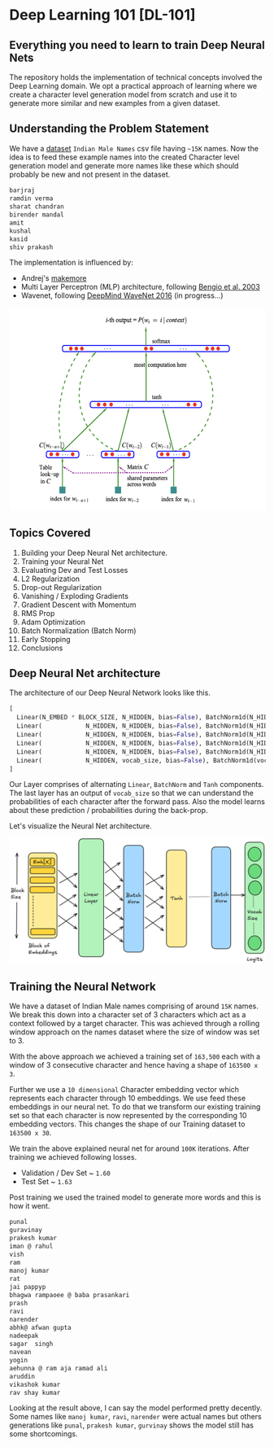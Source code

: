 # Deep Learning 101 [DL-101]
## Everything you need to learn to train Deep Neural Nets 

The repository holds the implementation of technical concepts involved the Deep Learning domain. We opt a practical approach of learning where we create a character level generation model from scratch and use it to generate more similar and new examples from a given dataset.

## Understanding the Problem Statement

We have a [dataset](https://gist.github.com/mbejda/7f86ca901fe41bc14a63) `Indian Male Names` csv file having `~15K` names. Now the idea is to feed these example names into the created Character level generation model and generate more names like these which should probably be new and not present in the dataset.

```
barjraj
ramdin verma
sharat chandran
birender mandal
amit
kushal
kasid
shiv prakash
```

The implementation is influenced by:

  - Andrej's [makemore](https://github.com/karpathy/makemore/)
  - Multi Layer Perceptron (MLP) architecture, following [Bengio et al. 2003](https://www.jmlr.org/papers/volume3/bengio03a/bengio03a.pdf)
  - Wavenet, following [DeepMind WaveNet 2016](https://arxiv.org/abs/1609.03499) (in progress...)


<img src="/media/mlp.png" width=600 height=400>


## Topics Covered

1. Building your Deep Neural Net architecture.
2. Training your Neural Net
3. Evaluating Dev and Test Losses
4. L2 Regularization
5. Drop-out Regularization
6. Vanishing / Exploding Gradients
7. Gradient Descent with Momentum
8. RMS Prop
9. Adam Optimization 
10. Batch Normalization (Batch Norm)
11. Early Stopping
12. Conclusions

## Deep Neural Net architecture

The architecture of our Deep Neural Network looks like this.

```python
[
  Linear(N_EMBED * BLOCK_SIZE, N_HIDDEN, bias=False), BatchNorm1d(N_HIDDEN), Tanh(),
  Linear(            N_HIDDEN, N_HIDDEN, bias=False), BatchNorm1d(N_HIDDEN), Tanh(),
  Linear(            N_HIDDEN, N_HIDDEN, bias=False), BatchNorm1d(N_HIDDEN), Tanh(),
  Linear(            N_HIDDEN, N_HIDDEN, bias=False), BatchNorm1d(N_HIDDEN), Tanh(),
  Linear(            N_HIDDEN, N_HIDDEN, bias=False), BatchNorm1d(N_HIDDEN), Tanh(),
  Linear(            N_HIDDEN, vocab_size, bias=False), BatchNorm1d(vocab_size),
]
```

Our Layer comprises of alternating `Linear`, `BatchNorm` and `Tanh` components. The last layer has an output of `vocab_size` so that we can understand the probabilities of each character after the forward pass. Also the model learns about these prediction / probabilities during the back-prop.

Let's visualize the Neural Net architecture.

![neural-net-arch](./media/neural-net.png)


## Training the Neural Network

We have a dataset of Indian Male names comprising of around `15K` names. We break this down into a character set of 3 characters which act as a context followed by a target character. This was achieved through a rolling window approach on the names dataset where the size of window was set to 3.

With the above approach we achieved a training set of `163,500` each with a window of 3 consecutive character and hence having a shape of `163500 x 3`.

Further we use a `10 dimensional` Character embedding vector which represents each character through 10 embeddings. We use feed these embeddings in our neural net. To do that we transform  our existing training set so that each character is now represented by the corresponding 10 embedding vectors. This changes the shape of our Training dataset to `163500 x 30`.

We train the above explained neural net for around `100K` iterations. After training we achieved following losses.

  - Validation / Dev Set ~ `1.60`
  - Test Set ~ `1.63`

Post training we used the trained model to generate more words and this is how it went.

```
punal
guravinay
prakesh kumar
iman @ rahul
vish
ram
manoj kumar
rat
jai pappyp
bhagwa rampaoee @ baba prasankari
prash
ravi
narender
abhk@ afwan gupta
nadeepak
sagar  singh
navean
yogin
aehunna @ ram aja ramad ali
aruddin
vikashok kumar
rav shay kumar
```

Looking at the result above, I can say the model performed pretty decently. Some names like `manoj kumar`, `ravi`, `narender` were actual names but others generations like `punal`, `prakesh kumar`, `gurvinay` shows the model still has some shortcomings.